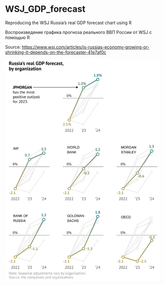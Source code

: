# WSJ_GDP_forecast

Reproducing the WSJ Russia’s real GDP forecast chart using R

Воспроизведение графика прогноза реального ВВП России от WSJ с помощью R

Source: <https://www.wsj.com/articles/is-russias-economy-growing-or-shrinking-it-depends-on-the-forecaster-41e7af0c>

![](WSJ_GDP_forecast.png "Final graph")
